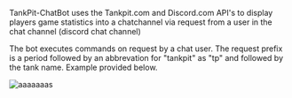 TankPit-ChatBot uses the Tankpit.com and Discord.com API's to display players game statistics into a chatchannel via request from a user in the chat channel (discord chat channel)

The bot executes commands on request by a chat user. The request prefix is a period followed by an abbrevation for "tankpit" as "tp" and followed by the tank name. 
Example provided below.

![aaaaaaas](https://user-images.githubusercontent.com/25750662/111678500-be56db80-87f6-11eb-8642-e6c4b368e2bf.JPG)

